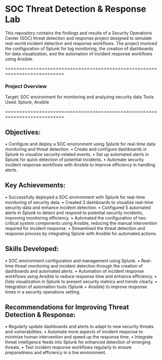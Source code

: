 # SOC Threat Detection & Response Lab
This repository contains the findings and results of a Security Operations Center (SOC) threat detection and response project designed to simulate real-world incident detection and response workflows. The project involved the configuration of Splunk for log monitoring, the creation of dashboards for data visualization, and the automation of incident response workflows using Ansible.

===========================================================================

### Project Overview                                                            
Target: SOC environment for monitoring and analyzing security data
Tools Used: Splunk, Ansible                                                            

===========================================================================

## Objectives:
  • Configure and deploy a SOC environment using Splunk for real-time data monitoring and threat detection.
  • Create and configure dashboards in Splunk to visualize security-related events.
  • Set up automated alerts in Splunk for quick detection of potential incidents.
  • Automate security incident response workflows with Ansible to improve efficiency in handling alerts.

## Key Achievements:
  • Successfully deployed a SOC environment with Splunk for real-time monitoring of security data.
  • Created 3 dashboards to visualize real-time security data and enhance incident detection.
  • Configured 5 automated alerts in Splunk to detect and respond to potential security incidents, improving monitoring          efficiency.
  • Automated the configuration of two critical system components using Ansible, reducing the manual intervention required       for incident response.
  • Streamlined the threat detection and response process by integrating Splunk with Ansible for automated actions.

## Skills Developed:
  • SOC environment configuration and management using Splunk.
  • Real-time threat monitoring and incident detection through the creation of dashboards and automated alerts.
  • Automation of incident response workflows using Ansible to reduce response time and enhance efficiency.
  • Data visualization in Splunk to present security metrics and trends clearly.
  • Integration of automation tools (Splunk + Ansible) to improve response times in a security operations setting.

## Recommendations for Improving Threat Detection & Response:
  • Regularly update dashboards and alerts to adapt to new security threats and vulnerabilities.
  • Automate more aspects of incident response to minimize human intervention and speed up the response time.
  • Integrate threat intelligence feeds into Splunk for enhanced detection of emerging threats.
  • Test incident response workflows regularly to ensure preparedness and efficiency in a live environment.
